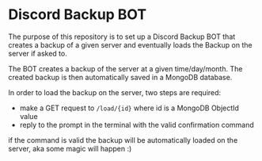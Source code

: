 # Discord Backup BOT

The purpose of this repository is to set up a Discord Backup BOT that creates a backup of a given server and eventually loads the Backup on the server if asked to.

The BOT creates a backup of the server at a given time/day/month.
The created backup is then automatically saved in a MongoDB database.

In order to load the backup on the server, two steps are required:

- make a GET request to ```/load/{id}``` where id is a MongoDB ObjectId value
- reply to the prompt in the terminal with the valid confirmation command

if the command is valid the backup will be automatically loaded on the server, aka some magic will happen :)

